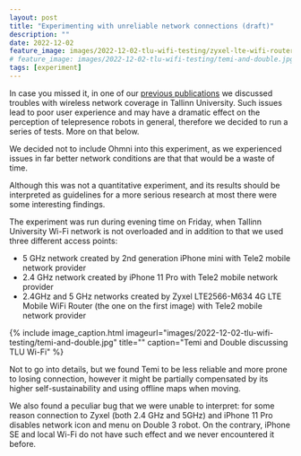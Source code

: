 ```yaml
---
layout: post
title: "Experimenting with unreliable network connections (draft)"
description: ""
date: 2022-12-02
feature_image: images/2022-12-02-tlu-wifi-testing/zyxel-lte-wifi-router.png
# feature_image: images/2022-12-02-tlu-wifi-testing/temi-and-double.jpg
tags: [experiment]
---
```


In case you missed it, in one of our [previous publications](https://candid-rabanadas-e1b0db.netlify.app/tlu-workshop) we discussed troubles with wireless network coverage in Tallinn University. Such issues lead to poor user experience and may have a dramatic effect on the perception of telepresence robots in general, therefore we decided to run a series of tests. More on that below.

<!--more-->

We decided not to include Ohmni into this experiment, as we experienced issues in far better network conditions are that that would be a waste of time.

Although this was not a quantitative experiment, and its results should be interpreted as guidelines for a more serious research at most there were some interesting findings.

The experiment was run during evening time on Friday, when Tallinn University Wi-Fi network is not overloaded and in addition to that we used three different access points:

- 5 GHz network created by 2nd generation iPhone mini with Tele2 mobile network provider
- 2.4 GHz network created by iPhone 11 Pro with Tele2 mobile network provider
- 2.4GHz and 5 GHz networks created by Zyxel LTE2566-M634 4G LTE Mobile WiFi Router (the one on the first image) with Tele2 mobile network provider


{% include image_caption.html imageurl="images/2022-12-02-tlu-wifi-testing/temi-and-double.jpg" title="" caption="Temi and Double discussing TLU Wi-Fi" %}

Not to go into details, but we found Temi to be less reliable and more prone to losing connection, however it might be partially compensated by its higher self-sustainability and using offline maps when moving.

We also found a peculiar bug that we were unable to interpret: for some reason connection to Zyxel (both 2.4 GHz and 5GHz) and iPhone 11 Pro disables network icon and menu on Double 3 robot. On the contrary, iPhone SE and local Wi-Fi do not have such effect and we never encountered it before.
